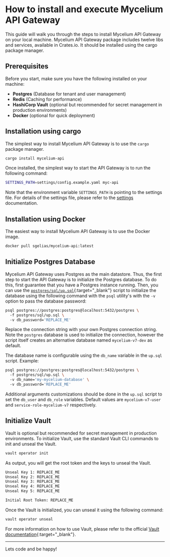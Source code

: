 # How to install and execute Mycelium API Gateway

This guide will walk you through the steps to install Mycelium API Gateway on
your local machine. Mycelium API Gateway package includes twelve libs and
services, available in Crates.io. It should be installed using the cargo package
manager.

## Prerequisites

Before you start, make sure you have the following installed on your machine:

- **Postgres** (Database for tenant and user management)
- **Redis** (Caching for performance)
- **HashiCorp Vault** (optional but recommended for secret management in
  production environments)
- **Docker** (optional for quick deployment)

## Installation using cargo

The simplest way to install Mycelium API Gateway is to use the `cargo` package
manager.

```bash
cargo install mycelium-api
```

Once installed, the simplest way to start the API Gateway is to run the
following command:

```bash
SETTINGS_PATH=settings/config.example.yaml myc-api
```

Note that the environment variable `SETTINGS_PATH` is pointing to the settings
file. For details of the settings file, please refer to the
[settings](./config.md) documentation.

## Installation using Docker

The easiest way to install Mycelium API Gateway is to use the Docker image.

```bash
docker pull sgelias/mycelium-api:latest
```

## Initialize Postgres Database

Mycelium API Gateway uses Postgres as the main datastore. Thus, the first step
to start the API Gateway is to initialize the Postgres database. To do this,
first guarantee that you have a Postgres instance running. Then, you can use the
[`postgres/sql/up.sql`](https://github.com/LepistaBioinformatics/mycelium/blob/4a8acb401f901c4ae5a10d448163950f1619956b/postgres/sql/up.sql){:target="_blank"}
script to initialize the database using the following command with the `psql`
utility's with the `-v` option to pass the database password:

```bash
psql postgres://postgres:postgres@localhost:5432/postgres \ 
  -f postgres/sql/up.sql \ 
  -v db_password='REPLACE_ME'
```

Replace the connection string with your own Postgres connection string. Note the
`postgres` database is used to initialize the connection, however the script
itself creates an alternative database named `mycelium-v7-dev` as default.

The database name is configurable using the `db_name` variable in the `up.sql`
script. Example:

```bash
psql postgres://postgres:postgres@localhost:5432/postgres \ 
  -f postgres/sql/up.sql \ 
  -v db_name='my-mycelium-database' \ 
  -v db_password='REPLACE_ME'
```

Additional arguments customizations should be done in the `up.sql` script to set
the `db_user` and `db_role` variables. Default values are `mycelium-v7-user` and
`service-role-mycelium-v7` respectively.

## Initialize Vault

Vault is optional but recommended for secret management in production
environments. To initialize Vault, use the standard Vault CLI commands to init
and unseal the Vault.

```bash
vault operator init
```

As output, you will get the root token and the keys to unseal the Vault.

```bash
Unseal Key 1: REPLACE_ME
Unseal Key 2: REPLACE_ME
Unseal Key 3: REPLACE_ME
Unseal Key 4: REPLACE_ME
Unseal Key 5: REPLACE_ME

Initial Root Token: REPLACE_ME
```

Once the Vault is initialized, you can unseal it using the following command:

```bash
vault operator unseal
```

For more information on how to use Vault, please refer to the official
[Vault documentation](https://www.vaultproject.io/docs){:target="_blank"}.

---

Lets code and be happy!
